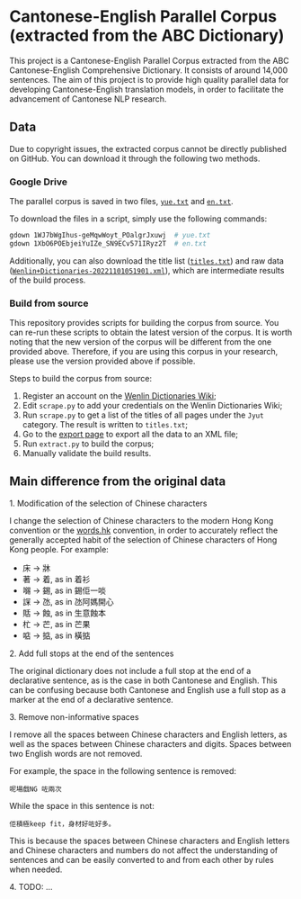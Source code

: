 # Cantonese-English Parallel Corpus (extracted from the ABC Dictionary)

This project is a Cantonese-English Parallel Corpus extracted from the ABC Cantonese-English Comprehensive Dictionary. It consists of around 14,000 sentences. The aim of this project is to provide high quality parallel data for developing Cantonese-English translation models, in order to facilitate the advancement of Cantonese NLP research.

## Data

Due to copyright issues, the extracted corpus cannot be directly published on GitHub. You can download it through the following two methods.

### Google Drive

The parallel corpus is saved in two files, [`yue.txt`](https://drive.google.com/file/d/1WJ7bWgIhus-geMqwWoyt_POalgrJxuwj/view?usp=sharing) and [`en.txt`](https://drive.google.com/file/d/1XbO6POEbjeiYuIZe_SN9ECv571IRyz2T/view?usp=sharing).

To download the files in a script, simply use the following commands:

```sh
gdown 1WJ7bWgIhus-geMqwWoyt_POalgrJxuwj  # yue.txt
gdown 1XbO6POEbjeiYuIZe_SN9ECv571IRyz2T  # en.txt
```

Additionally, you can also download the title list ([`titles.txt`](https://drive.google.com/file/d/1jGvmg2c-p3WnJg7jUpcmbW0h8XjZoNXm/view?usp=sharing)) and raw data ([`Wenlin+Dictionaries-20221101051901.xml`](https://drive.google.com/file/d/142F7zXUBniB6qnbo3jmLWIVV_UbZbxkZ/view?usp=sharing)), which are intermediate results of the build process.

### Build from source

This repository provides scripts for building the corpus from source. You can re-run these scripts to obtain the latest version of the corpus. It is worth noting that the new version of the corpus will be different from the one provided above. Therefore, if you are using this corpus in your research, please use the version provided above if possible.

Steps to build the corpus from source:

1. Register an account on the [Wenlin Dictionaries Wiki](https://wenlin.co/);
1. Edit `scrape.py` to add your credentials on the Wenlin Dictionaries Wiki;
1. Run `scrape.py` to get a list of the titles of all pages under the `Jyut` category. The result is written to `titles.txt`;
1. Go to the [export page](https://wenlin.co/wow/Special:Export) to export all the data to an XML file;
1. Run `extract.py` to build the corpus;
1. Manually validate the build results.

## Main difference from the original data

1\. Modification of the selection of Chinese characters

I change the selection of Chinese characters to the modern Hong Kong convention or the [words.hk](https://words.hk/) convention, in order to accurately reflect the generally accepted habit of the selection of Chinese characters of Hong Kong people. For example:

- 床 -> 牀
- 著 -> 着, as in 着衫
- 𡃶 -> 錫, as in 錫佢一啖
- 𧨾 -> 氹, as in 氹阿媽開心
- 𧵳 -> 蝕, as in 生意蝕本
- 杧 -> 芒, as in 芒果
- 𠶧 -> 掂, as in 橫掂

2\. Add full stops at the end of the sentences

The original dictionary does not include a full stop at the end of a declarative sentence, as is the case in both Cantonese and English. This can be confusing because both Cantonese and English use a full stop as a marker at the end of a declarative sentence.

3\. Remove non-informative spaces

I remove all the spaces between Chinese characters and English letters, as well as the spaces between Chinese characters and digits. Spaces between two English words are not removed.

For example, the space in the following sentence is removed:

```
呢場戲NG 咗兩次
```

While the space in this sentence is not:

```
佢積極keep fit，身材好咗好多。
```

This is because the spaces between Chinese characters and English letters and Chinese characters and numbers do not affect the understanding of sentences and can be easily converted to and from each other by rules when needed.

4\. TODO: ...
